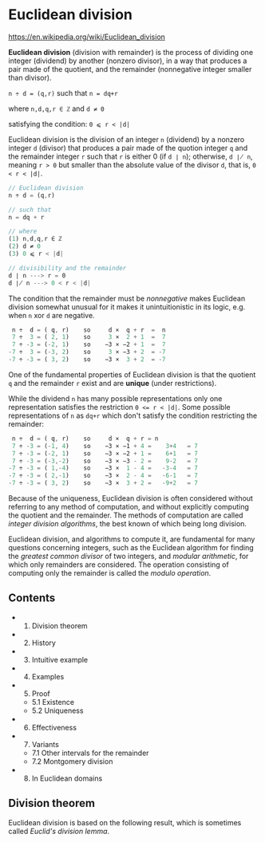 # Euclidean division

https://en.wikipedia.org/wiki/Euclidean_division

**Euclidean division** (division with remainder) is the process of dividing one integer (dividend) by another (nonzero divisor), in a way that produces a pair made of the quotient, and the remainder (nonnegative integer smaller than divisor).

`n ÷ d = (q,r)` such that `n = dq+r`

where `n,d,q,r ∈ ℤ` and `d ≠ 0`

satisfying the condition: `0 ⩽ r < |d|`

Euclidean division is the division of an integer `n` (dividend) by a nonzero integer `d` (divisor) that produces a pair made of the quotion integer `q` and the remainder integer `r` such that `r` is either 0 (if `d ∣ n`); otherwise, `d ∤ n`, meaning `r > 0` but smaller than the absolute value of the divisor `d`, that is, `0 < r < |d|`.

```js
// Euclidean division
n ÷ d = (q,r)

// such that
n = dq + r

// where
(1) n,d,q,r ∈ ℤ
(2) d ≠ 0
(3) 0 ⩽ r < |d|

// divisibility and the remainder
d ∣ n ---> r = 0
d ∤ n ---> 0 < r < |d|
```

The condition that the remainder must be *nonnegative* makes Euclidean division somewhat unusual for it makes it unintuitionistic in its logic, e.g. when `n` xor `d` are negative.

```js
 n ÷  d = ( q, r)    so     d ×  q + r  =  n
 7 ÷  3 = ( 2, 1)    so     3 ×  2 + 1  =  7
 7 ÷ -3 = (-2, 1)    so    −3 × −2 + 1  =  7
-7 ÷  3 = (-3, 2)    so     3 × −3 + 2  = -7
-7 ÷ -3 = ( 3, 2)    so    −3 ×  3 + 2  = -7
```


One of the fundamental properties of Euclidean division is that the quotient `q` and the remainder `r` exist and are **unique** (under restrictions).

While the dividend `n` has many possible representations only one representation satisfies the restriction `0 <= r < |d|`. Some possible representations of `n` as `dq+r` which don't satisfy the condition restricting the remainder:

```js
 n ÷  d = ( q, r)    so     d ×  q + r = n
 7 ÷ -3 = (-1, 4)    so    −3 × −1 + 4 =    3+4   = 7
 7 ÷ -3 = (-2, 1)    so    −3 × −2 + 1 =    6+1   = 7
 7 ÷ -3 = (-3,-2)    so    −3 × −3 - 2 =    9-2   = 7
-7 ÷ -3 = ( 1,-4)    so    −3 ×  1 - 4 =   -3-4   = 7
-7 ÷ -3 = ( 2,-1)    so    −3 ×  2 - 4 =   -6-1   = 7
-7 ÷ -3 = ( 3, 2)    so    −3 ×  3 + 2 =   -9+2   = 7
```

Because of the uniqueness, Euclidean division is often considered without referring to any method of computation, and without explicitly computing the quotient and the remainder. The methods of computation are called *integer division algorithms*, the best known of which being long division.

Euclidean division, and algorithms to compute it, are fundamental for many questions concerning integers, such as the Euclidean algorithm for finding the *greatest common divisor* of two integers, and *modular arithmetic*, for which only remainders are considered. The operation consisting of computing only the remainder is called the *modulo operation*.

## Contents

- 1. Division theorem
- 2. History
- 3. Intuitive example
- 4. Examples
- 5. Proof
  - 5.1 Existence
  - 5.2 Uniqueness
- 6. Effectiveness
- 7. Variants
  - 7.1 Other intervals for the remainder
  - 7.2 Montgomery division
- 8. In Euclidean domains

## Division theorem

Euclidean division is based on the following result, which is sometimes called *Euclid's division lemma*.
